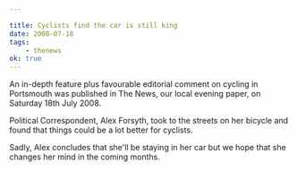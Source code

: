 ```yaml
---

title: Cyclists find the car is still king
date: 2008-07-18
tags:
    - thenews
ok: true
---
```


An in-depth feature plus favourable editorial comment on cycling in Portsmouth was published in The News, our local evening paper, on Saturday 18th July 2008.

Political Correspondent, Alex Forsyth, took to the streets on her bicycle and found that things could be a lot better for cyclists.

Sadly, Alex concludes that she'll be staying in her car but we hope that she changes her mind in the coming months.
